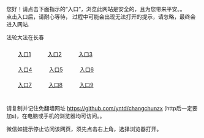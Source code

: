 您好！请点击下面指示的“入口”，浏览此网站是安全的，且为您带来平安。。 <br/>
点击入口后，请耐心等待， 过程中可能会出现无法打开的提示，请忽略，最终会进入网站. </br>

法轮大法在长春<br/>
<div style="padding:10px"><a style="margin:20px" target="_blank" href="https://d230c6uxkisw4b.cloudfront.net/2Qpsp?mknex" id="ccLink1" rel="nofollow">入口1</a> <a target="_blank" style="margin:20px" href="https://d3m1v9tjy2di9d.cloudfront.net/2Qpsp?knpfsgzv" id="ccLink2" rel="nofollow">入口2</a> <a style="margin:20px" target="_blank" href="https://d1ahlpqzuwmq8v.cloudfront.net/2Qpsp?cvszb" id="ccLink3" rel="nofollow">入口3</a></div>

<div style="padding:10px" ><a style="margin:20px" target="_blank" href="https://d230c6uxkisw4b.cloudfront.net/2Qpsp?mknex" id="ccLink4" rel="nofollow">入口4</a> <a style="margin:20px" href="https://d3m1v9tjy2di9d.cloudfront.net/2Qpsp?knpfsgzv" target="_blank" id="ccLink5" rel="nofollow">入口5</a> <a style="margin:20px" href="https://d1ahlpqzuwmq8v.cloudfront.net/2Qpsp?cvszb" target="_blank" id="ccLink6" rel="nofollow">入口6</a></div>

<div style="padding:10px"><a style="margin:20px" target="_blank" href="https://d230c6uxkisw4b.cloudfront.net/2Qpsp?mknex" id="ccLink7" rel="nofollow">入口7</a> <a style="margin:20px" href="https://d3m1v9tjy2di9d.cloudfront.net/2Qpsp?knpfsgzv" target="_blank" id="ccLink8" rel="nofollow">入口8</a> <a style="margin:20px" target="_blank" href="https://d1ahlpqzuwmq8v.cloudfront.net/2Qpsp?cvszb" id="ccLink9" rel="nofollow">入口9</a></div>

<br/>



请复制并记住免翻墙网址 https://github.com/yntd/changchunzx (http后一定要加s)，在电脑或手机的浏览器均可访问。。<br/>

微信如提示停止访问该网页，须先点击右上角，选择浏览器打开。
